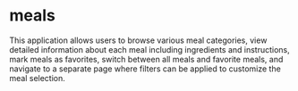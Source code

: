 # meals
This application allows users to browse various meal categories, view detailed information about each meal including ingredients and instructions, mark meals as favorites, switch between all meals and favorite meals, and navigate to a separate page where filters can be applied to customize the meal selection.
